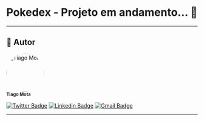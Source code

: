 # Pokedex - Projeto em andamento... 🚀

---

## 🦸 Autor

<img style="border-radius: 50%;" src="https://avatars.githubusercontent.com/u/79538171?v=4" width="100px;" alt="Tiago Mota"/>
<br />
<sub><b>Tiago Mota</b></sub>
<br />

[![Twitter Badge](https://img.shields.io/badge/-@tiago_m13-1ca0f1?style=flat-square&labelColor=1ca0f1&logo=twitter&logoColor=white&link=https://twitter.com/tiago_m13)](https://twitter.com/tiago_m13) [![Linkedin Badge](https://img.shields.io/badge/-Tiago-blue?style=flat-square&logo=Linkedin&logoColor=white&link=https://www.linkedin.com/in/tiago-mota-4690591a8/)](https://www.linkedin.com/in/tiago-mota-4690591a8/) 
[![Gmail Badge](https://img.shields.io/badge/-thyagomotha2000@gmail.com-c14438?style=flat-square&logo=Gmail&logoColor=white&link=mailto:thyagomotha2000@gmail.com)](mailto:thyagomotha2000@gmail.com)

---